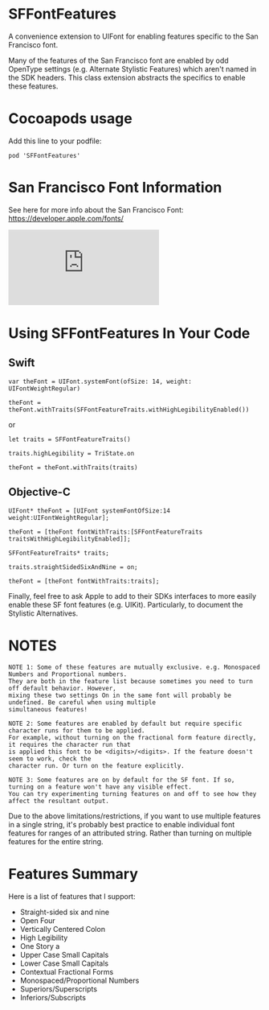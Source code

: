 # SFFontFeatures

A convenience extension to UIFont for enabling features specific to the San Francisco font. 

Many of the features of the San Francisco font are enabled by odd OpenType settings (e.g. Alternate Stylistic Features)
which aren't named in the SDK headers. This class extension abstracts the specifics to enable these features.

# Cocoapods usage

Add this line to your podfile:

`pod 'SFFontFeatures'`

# San Francisco Font Information

See here for more info about the San Francisco Font:
https://developer.apple.com/fonts/


![](https://github.com/djfitz/SFFontFeatures/blob/master/SanFranciscoFontFeatures.pdf)

# Using SFFontFeatures In Your Code

## Swift

`var theFont = UIFont.systemFont(ofSize: 14, weight: UIFontWeightRegular)`

`theFont = theFont.withTraits(SFFontFeatureTraits.withHighLegibilityEnabled())`

or

`let traits = SFFontFeatureTraits()`

`traits.highLegibility = TriState.on`

`theFont = theFont.withTraits(traits)`

## Objective-C

`UIFont* theFont = [UIFont systemFontOfSize:14 weight:UIFontWeightRegular];`

`theFont = [theFont fontWithTraits:[SFFontFeatureTraits traitsWithHighLegibilityEnabled]];`

`SFFontFeatureTraits* traits;`

`traits.straightSidedSixAndNine = on;`

`theFont = [theFont fontWithTraits:traits];`

Finally, feel free to ask Apple to add to their SDKs interfaces to more easily enable these SF font features (e.g. UIKit).
Particularly, to document the Stylistic Alternatives.

# NOTES

	NOTE 1: Some of these features are mutually exclusive. e.g. Monospaced Numbers and Proportional numbers.
	They are both in the feature list because sometimes you need to turn off default behavior. However,
	mixing these two settings On in the same font will probably be undefined. Be careful when using multiple
	simultaneous features!

	NOTE 2: Some features are enabled by default but require specific character runs for them to be applied.
	For example, without turning on the fractional form feature directly, it requires the character run that
	is applied this font to be <digits>/<digits>. If the feature doesn't seem to work, check the
	character run. Or turn on the feature explicitly.

	NOTE 3: Some features are on by default for the SF font. If so, turning on a feature won't have any visible effect.
	You can try experimenting turning features on and off to see how they affect the resultant output.

Due to the above limitations/restrictions, if you want to use multiple features in a single string,  it's probably best practice to enable individual font features for ranges of an attributed string. Rather than turning on multiple features for the entire string.

# Features Summary

Here is a list of features that I support:

* Straight-sided six and nine
* Open Four
* Vertically Centered Colon
* High Legibility
* One Story a
* Upper Case Small Capitals
* Lower Case Small Capitals
* Contextual Fractional Forms
* Monospaced/Proportional Numbers
* Superiors/Superscripts
* Inferiors/Subscripts
